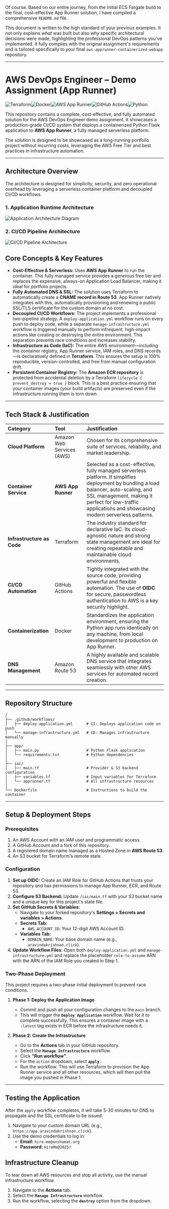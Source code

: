 Of course. Based on our entire journey, from the initial ECS Fargate build to the final, cost-effective App Runner solution, I have compiled a comprehensive `README.md` file.

This document is written to the high standard of your previous examples. It not only explains *what* was built but also *why* specific architectural decisions were made, highlighting the professional DevOps patterns you've implemented. It fully complies with the original assignment's requirements and is tailored specifically to your final `aws-apprunner-containerized-webapp` repository.

---

# AWS DevOps Engineer – Demo Assignment (App Runner)

![Terraform](https://img.shields.io/badge/Terraform-7B42BC?style=for-the-badge&logo=terraform&logoColor=white)![Docker](https://img.shields.io/badge/Docker-2496ED?style=for-the-badge&logo=docker&logoColor=white)![AWS App Runner](https://img.shields.io/badge/AWS%20App%20Runner-FF9900?style=for-the-badge&logo=amazon-aws&logoColor=white)![GitHub Actions](https://img.shields.io/badge/GitHub_Actions-2088FF?style=for-the-badge&logo=github-actions&logoColor=white)![Python](https://img.shields.io/badge/Python-3776AB?style=for-the-badge&logo=python&logoColor=white)

This repository contains a complete, cost-effective, and fully automated solution for the AWS DevOps Engineer demo assignment. It showcases a production-grade CI/CD system that deploys a containerized Python Flask application to **AWS App Runner**, a fully managed serverless platform.

The solution is designed to be showcased as a long-running portfolio project without incurring costs, leveraging the AWS Free Tier and best practices in infrastructure automation.

---

## Architecture Overview

The architecture is designed for simplicity, security, and zero operational overhead by leveraging a serverless container platform and decoupled CI/CD workflows.

### 1. Application Runtime Architecture

![Application Architecture Diagram](Application_Architecture_Diagram.png)

### 2. CI/CD Pipeline Architecture

![CI/CD Pipeline Architecture](CI_CD_Pipeline_Architecture.png)

## Core Concepts & Key Features

*   **Cost-Effective & Serverless:** Uses **AWS App Runner** to run the container. This fully managed service provides a generous free tier and replaces the expensive, always-on Application Load Balancer, making it ideal for portfolio projects.
*   **Fully Automated DNS & SSL:** The solution uses Terraform to automatically create a **CNAME record in Route 53**. App Runner natively integrates with this, automatically provisioning and renewing a public SSL/TLS certificate for the custom domain at no cost.
*   **Decoupled CI/CD Workflows:** The project implements a professional two-pipeline strategy. A `deploy-application.yml` workflow runs on every push to deploy code, while a separate `manage-infrastructure.yml` workflow is triggered manually to perform infrequent, high-impact actions like creating or destroying the entire environment. This separation prevents race conditions and increases stability.
*   **Infrastructure as Code (IaC):** The entire AWS environment—including the container registry, App Runner service, IAM roles, and DNS records—is declaratively defined in **Terraform**. This ensures the setup is 100% reproducible, version-controlled, and free from manual configuration drift.
*   **Persistent Container Registry:** The **Amazon ECR repository** is protected from accidental deletion by a Terraform `lifecycle { prevent_destroy = true }` block. This is a best practice ensuring that your container images (your build artifacts) are preserved even if the infrastructure running them is torn down.

---

## Tech Stack & Justification

| Category | Tool | Justification |
| :--- | :--- | :--- |
| **Cloud Platform** | Amazon Web Services (AWS) | Chosen for its comprehensive suite of services, reliability, and market leadership. |
| **Container Service**| **AWS App Runner** | Selected as a cost-effective, fully managed serverless platform. It simplifies deployment by bundling a load balancer, auto-scaling, and SSL management, making it perfect for low-traffic applications and showcasing modern serverless patterns. |
| **Infrastructure as Code** | Terraform | The industry standard for declarative IaC. Its cloud-agnostic nature and strong state management are ideal for creating repeatable and maintainable cloud environments. |
| **CI/CD Automation**| GitHub Actions | Tightly integrated with the source code, providing powerful and flexible automation. The use of **OIDC** for secure, passwordless authentication to AWS is a key security highlight. |
| **Containerization**| Docker | Standardizes the application environment, ensuring the Python app runs identically on any machine, from local development to production on App Runner. |
| **DNS Management**| Amazon Route 53 | A highly available and scalable DNS service that integrates seamlessly with other AWS services for automated record creation. |

---

## Repository Structure

```
/
├── .github/workflows/
│   ├── deploy-application.yml      # CI: Deploys application code on push
│   └── manage-infrastructure.yml   # CD: Manages infrastructure manually
│
├── app/
│   ├── main.py                     # Python Flask application
│   └── requirements.txt            # Python dependencies
│
├── iac/
│   ├── main.tf                     # Provider & S3 backend configuration
│   ├── variables.tf                # Input variables for Terraform
│   └── apprunner.tf                # All infrastructure resources
│
└── Dockerfile                      # Instructions to build the container
```

---

## Setup & Deployment Steps

### Prerequisites
1.  An AWS Account with an IAM user and programmatic access.
2.  A GitHub Account and a fork of this repository.
3.  A registered domain name managed as a Hosted Zone in **AWS Route 53**.
4.  An S3 bucket for Terraform's remote state.

### Configuration
1.  **Set up OIDC:** Create an IAM Role for GitHub Actions that trusts your repository and has permissions to manage App Runner, ECR, and Route 53.
2.  **Configure S3 Backend:** Update `/iac/main.tf` with your S3 bucket name and a unique key for this project's state file.
3.  **Set GitHub Secrets & Variables:**
    *   Navigate to your forked repository's **Settings > Secrets and variables > Actions**.
    *   **Secrets Tab:**
        *   `AWS_ACCOUNT_ID`: Your 12-digit AWS Account ID.
    *   **Variables Tab:**
        *   `DOMAIN_NAME`: Your base domain name (e.g., `aravindakrishnan.click`).
4.  **Update Workflow Files:** Open both `deploy-application.yml` and `manage-infrastructure.yml` and replace the placeholder `role-to-assume` ARN with the ARN of the IAM Role you created in Step 1.

### Two-Phase Deployment
This project requires a two-phase initial deployment to prevent race conditions.

1.  **Phase 1: Deploy the Application Image**
    *   Commit and push all your configuration changes to the `main` branch.
    *   This will trigger the **`Deploy Application`** workflow. Wait for it to complete successfully. This ensures a container image with a `:latest` tag exists in ECR before the infrastructure needs it.

2.  **Phase 2: Create the Infrastructure**
    *   Go to the **Actions** tab in your GitHub repository.
    *   Select the **`Manage Infrastructure`** workflow.
    *   Click **"Run workflow"**.
    *   For the `action` dropdown, select **`apply`**.
    *   Run the workflow. This will use Terraform to provision the App Runner service and all other resources, which will then pull the image you pushed in Phase 1.

---

## Testing the Application

After the `apply` workflow completes, it will take 5-30 minutes for DNS to propagate and the SSL certificate to be issued.

1.  Navigate to your custom domain URL (e.g., `https://app.aravindakrishnan.click`).
2.  Use the demo credentials to log in:
    *   **Email:** `hire-me@anshumat.org`
    *   **Password:** `HireMe@2025!`

## Infrastructure Cleanup

To tear down all AWS resources and stop all activity, use the manual infrastructure workflow.

1.  Navigate to the **Actions** tab.
2.  Select the **`Manage Infrastructure`** workflow.
3.  Run the workflow, selecting the **`destroy`** option from the dropdown.